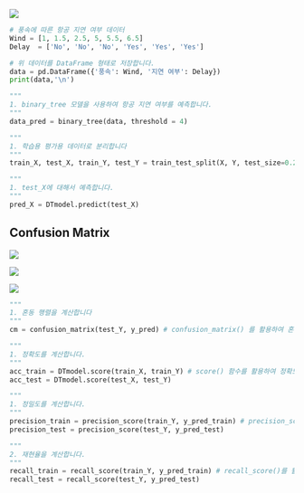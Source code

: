 ![](https://user-images.githubusercontent.com/93812258/187018918-339f3631-e09a-4537-9b8a-9b76687aa1e0.png)

```python
# 풍속에 따른 항공 지연 여부 데이터
Wind = [1, 1.5, 2.5, 5, 5.5, 6.5]
Delay  = ['No', 'No', 'No', 'Yes', 'Yes', 'Yes']

# 위 데이터를 DataFrame 형태로 저장합니다.
data = pd.DataFrame({'풍속': Wind, '지연 여부': Delay})
print(data,'\n')

"""
1. binary_tree 모델을 사용하여 항공 지연 여부를 예측합니다.
"""
data_pred = binary_tree(data, threshold = 4)

"""
1. 학습용 평가용 데이터로 분리합니다
"""
train_X, test_X, train_Y, test_Y = train_test_split(X, Y, test_size=0.2, random_state = 42)

"""
1. test_X에 대해서 예측합니다.
"""
pred_X = DTmodel.predict(test_X)
```

## Confusion Matrix
![](https://user-images.githubusercontent.com/93812258/187019054-f08c3642-f6db-4fc2-96d0-f0601c05f35c.png)

![](https://user-images.githubusercontent.com/93812258/187019092-ca6ed2fa-c12a-4157-aa90-b6b501103272.png)

![](https://user-images.githubusercontent.com/93812258/187019309-b116093f-f4b7-4f34-ba7a-3ee8762a328b.png)

```python
"""
1. 혼동 행렬을 계산합니다
"""
cm = confusion_matrix(test_Y, y_pred) # confusion_matrix() 를 활용하여 혼동행렬을 계산합니다.

"""
1. 정확도를 계산합니다.
"""
acc_train = DTmodel.score(train_X, train_Y) # score() 함수를 활용하여 정확도를 계산합니다.
acc_test = DTmodel.score(test_X, test_Y)

"""
1. 정밀도를 계산합니다.
"""
precision_train = precision_score(train_Y, y_pred_train) # precision_score()를 활용하여 정밀도를 계산합니다.
precision_test = precision_score(test_Y, y_pred_test)

"""
2. 재현율을 계산합니다.
"""
recall_train = recall_score(train_Y, y_pred_train) # recall_score()를 활용하여 재현율을 계산합니다.
recall_test = recall_score(test_Y, y_pred_test)
```
